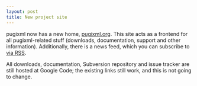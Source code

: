 ```yaml
---
layout: post
title: New project site
---
```


pugixml now has a new home, [pugixml.org](http://pugixml.org). This site acts as a frontend for all pugixml-related stuff (downloads, documentation, support and other information). Additionally, there is a news feed, which you can subscribe to [via RSS](http://pugixml.org/feed.xml).

All downloads, documentation, Subversion repository and issue tracker are still hosted at Google Code; the existing links still work, and this is not going to change.
